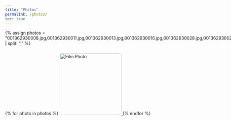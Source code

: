 ```yaml
---
title: "Photos"
permalink: /photos/
toc: true
---
```


<div style="display: flex; flex-wrap: wrap; gap: 10px;">
  {% assign photos = "001362930008.jpg,001362930011.jpg,001362930013.jpg,001362930016.jpg,001362930028.jpg,001362930029.jpg,001362930031.jpg,001362930036.jpg,001362940001.jpg,001362940004.jpg,001362950003.jpg,001362950006.jpg,001362950007.jpg,001362950008.jpg,001362950017.jpg,001362950020.jpg,001362950022.jpg,001384340014.jpg,001384340016.jpg" | split: "," %}

  {% for photo in photos %}
    <a href="/assets/images/filmphotos/{{ photo }}" target="_blank">
      <img src="/assets/images/filmphotos/{{ photo }}" alt="Film Photo" style="width: 200px; height: auto; border-radius: 5px; transition: transform 0.2s;" onmouseover="this.style.transform='scale(1.1)'" onmouseout="this.style.transform='scale(1)'">
    </a>
  {% endfor %}
</div>
